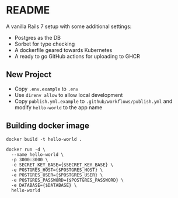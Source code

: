 # README

A vanilla Rails 7 setup with some additional settings:

- Postgres as the DB
- Sorbet for type checking
- A dockerfile geared towards Kubernetes
- A ready to go GitHub actions for uploading to GHCR

## New Project

- Copy `.env.example` to `.env`
- Use `direnv allow` to allow local development
- Copy `publish.yml.example` to `.github/workflows/publish.yml` and modify `hello-world` to the app name
## Building docker image

```
docker build -t hello-world .

docker run -d \
  --name hello-world \
  -p 3000:3000 \
  -e SECRET_KEY_BASE={$SECRET_KEY_BASE} \
  -e POSTGRES_HOST={$POSTGRES_HOST} \
  -e POSTGRES_USER={$POSTGRES_USER} \
  -e POSTGRES_PASSWORD={$POSTGRES_PASSWORD} \
  -e DATABASE={$DATABASE} \
  hello-world
```
